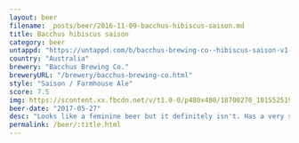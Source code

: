 ```yaml
---
layout: beer
filename: _posts/beer/2016-11-09-bacchus-hibiscus-saison.md
title: Bacchus hibiscus saison
category: beer
untappd: "https://untappd.com/b/bacchus-brewing-co--hibiscus-saison-v1-5/1988307"
country: "Australia"
brewery: "Bacchus Brewing Co."
breweryURL: "/brewery/bacchus-brewing-co.html"
style: "Saison / Farmhouse Ale"
score: 7.5
img: https://scontent.xx.fbcdn.net/v/t1.0-0/p480x480/18700270_10155251934043745_7091025037710462648_n.jpg?_nc_cat=107&_nc_ht=scontent.xx&oh=592058f772a60dde4b0e59c417b28727&oe=5D3C5A5A
beer-date: "2017-05-27"
desc: "Looks like a feminine beer but it definitely isn't. Has a very strong Belgian taste to it. The hibiscus comes through as well. Doesn't have the freshness that I expected"
permalink: /beer/:title.html
---
```

